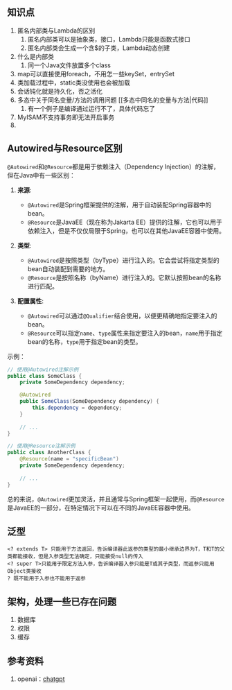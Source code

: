 ## 知识点
1. 匿名内部类与Lambda的区别
   1. 匿名内部类可以是抽象类，接口，Lambda只能是函数式接口
   2. 匿名内部类会生成一个含$的子类，Lambda动态创建
2. 什么是内部类
    1. 同一个Java文件放置多个class
3. map可以直接使用foreach，不用怎一些keySet，entrySet
4. 类加载过程中，static类没使用也会被加载
5. 会话钝化就是持久化，否之活化
6. 多态中关于同名变量/方法的调用问题 [[多态中同名的变量与方法|代码]]
   1. 有一个例子是编译通过运行不了，具体代码忘了
7. MyISAM不支持事务即无法开启事务
8. 

## Autowired与Resource区别
`@Autowired`和`@Resource`都是用于依赖注入（Dependency Injection）的注解，但在Java中有一些区别：

1. **来源**:
    - `@Autowired`是Spring框架提供的注解，用于自动装配Spring容器中的bean。
    - `@Resource`是JavaEE（现在称为Jakarta EE）提供的注解，它也可以用于依赖注入，但是不仅仅局限于Spring，也可以在其他JavaEE容器中使用。

2. **类型**:
    - `@Autowired`是按照类型（byType）进行注入的。它会尝试将指定类型的bean自动装配到需要的地方。
    - `@Resource`是按照名称（byName）进行注入的。它默认按照bean的名称进行匹配。

3. **配置属性**:
    - `@Autowired`可以通过`@Qualifier`结合使用，以便更精确地指定要注入的bean。
    - `@Resource`可以指定`name`、`type`属性来指定要注入的bean，`name`用于指定bean的名称，`type`用于指定bean的类型。

示例：

```java
// 使用@Autowired注解示例
public class SomeClass {
    private SomeDependency dependency;

    @Autowired
    public SomeClass(SomeDependency dependency) {
        this.dependency = dependency;
    }
    
    // ...
}

// 使用@Resource注解示例
public class AnotherClass {
    @Resource(name = "specificBean")
    private SomeDependency dependency;
    
    // ...
}
```

总的来说，`@Autowired`更加灵活，并且通常与Spring框架一起使用，而`@Resource`是JavaEE的一部分，在特定情况下可以在不同的JavaEE容器中使用。

## 泛型
   ```
   <? extends T> 只能用于方法返回，告诉编译器此返参的类型的最小继承边界为T，T和T的父类都能接收，但是入参类型无法确定，只能接受null的传入
   <? super T>只能用于限定方法入参，告诉编译器入参只能是T或其子类型，而返参只能用Object类接收
   ? 既不能用于入参也不能用于返参
   ```

## 架构，处理一些已存在问题
1. 数据库
2. 权限
3. 缓存

## 参考资料
1. openai：[chatgpt](https://chat.openai.com/)